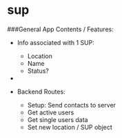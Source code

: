# sup

###General App Contents / Features:

-	Info associated with 1 SUP:
	-	Location
	- Name
	- Status?

-

- Backend Routes:
	- Setup: Send contacts to server
	- Get active users
	- Get single users data
	- Set new location / SUP object
